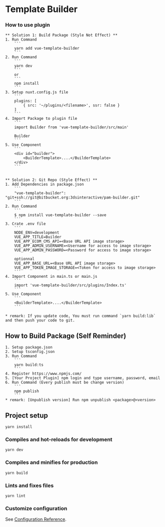 # Template Builder

### How to use plugin
```
** Solution 1: Build Package (Style Not Effect) **
1. Run Command
    ```
    yarn add vue-template-builder
    ```
2. Run Command
    ```
    yarn dev
    ```
    or
    ```
    npm install
    ```
3. Setup nuxt.config.js file
    ```
    plugins: [
        { src: '~/plugins/<filename>', ssr: false }
    ]
    ```
4. Import Package to plugin file
    ```
    import Builder from 'vue-template-builder/src/main'

    Builder
    ```
5. Use Component
    ```
    <div id="builder">
        <BuilderTemplate>....</BuilderTemplate>
    </div>
    ```


** Solution 2: Git Repo (Style Effect) **
1. Add Dependencies in package.json
    ```
    "vue-template-builder": "git+ssh://git@bitbucket.org:3dsinteractive/pam-builder.git"
    ```
2. Run Command
    ```
    $ npm install vue-template-builder --save
    ```
3. Crate .env file
    ```
    NODE_ENV=development
    VUE_APP_TITLE=Builder
    VUE_APP_ECOM_CMS_API=<Base URL API image storage>
    VUE_APP_ADMIN_USERNAME=<Username for access to image storage>
    VUE_APP_ADMIN_PASSWORD=<Password for access to image storage>

    optionnal
    VUE_APP_BASE_URL=<Base URL API image storage>
    VUE_APP_TOKEN_IMAGE_STORAGE=<Token for access to image storage>
    ```
4. Import Component in main.ts or main.js
    ```
    import 'vue-template-builder/src/plugins/Index.ts'
    ```
5. Use Component
    ```
    <BuilderTemplate>....</BuilderTemplate>
    ```

* remark: If you update code, You must run command `yarn build:lib` and then push your code to git.
```

## How to Build Package (Self Reminder)
```
1. Setup package.json
2. Setup tsconfig.json
3. Run Command
    ```
    yarn build:ts
    ```
4. Register https://www.npmjs.com/
5. [Your Project Plugin] npm login and type username, password, email
6. Run Command (Every publish must be change version)
    ```
    npm publish
    ```
* remark: [Unpublish version] Run npm unpublish <package>@<version>
```

## Project setup
```
yarn install
```

### Compiles and hot-reloads for development
```
yarn dev
```

### Compiles and minifies for production
```
yarn build
```

### Lints and fixes files
```
yarn lint
```

### Customize configuration
See [Configuration Reference](https://cli.vuejs.org/config/).
